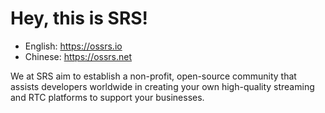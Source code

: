 # Hey, this is SRS!

* English: https://ossrs.io
* Chinese: https://ossrs.net

We at SRS aim to establish a non-profit, open-source community that assists developers worldwide in creating
your own high-quality streaming and RTC platforms to support your businesses.
